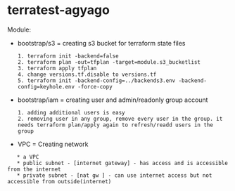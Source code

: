 # terratest-agyago

Module:
- bootstrap/s3 = creating s3 bucket for terraform state files
  ``` 
  1. terraform init -backend=false
  2. terraform plan -out=tfplan -target=module.s3_bucketlist
  3. terraform apply tfplan
  4. change versions.tf.disable to versions.tf
  5. terraform init -backend-config=../backends3.env -backend-config=keyhole.env -force-copy 

- bootstrap/iam = creating user and admin/readonly group account
  ```
  1. adding additional users is easy
  2. removing user in any group, remove every user in the group. it needs terraform plan/apply again to refresh/readd users in the group 

- VPC = Creating network
```
   * a VPC
   * public subnet - [internet gateway] - has access and is accessible from the internet
   * private subnet - [nat gw ] - can use internet access but not accessible from outside(internet)
